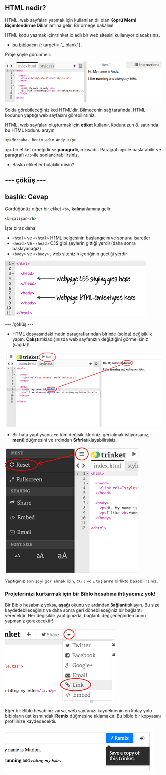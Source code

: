 ## HTML nedir?

HTML, web sayfaları yapmak için kullanılan dil olan **Köprü Metni Biçimlendirme Dili**anlamına gelir. Bir örneğe bakalım!

HTML kodu yazmak için trinket.io adlı bir web sitesini kullanıyor olacaksınız.

+ [bu biblo](http://jumpto.cc/web-intro)açın {: target = "_ blank"}.

Proje şöyle görünmeli:

![ekran görüntüsü](images/birthday-starter.png)

Solda görebileceğiniz kod HTML'dir. Bilmecenin sağ tarafında, HTML kodunun yaptığı web sayfasını görebilirsiniz.

HTML, web sayfaları oluşturmak için **etiket** kullanır. Kodunuzun 8. satırında bu HTML kodunu arayın:

```html
<p>Merhaba. Benim adım Andy.</p>
```

`<p>` bir etiket örneğidir ve **paragraf**için kısadır. Paragrafı `<p>`ile başlatabilir ve paragrafı `</p>`ile sonlandırabilirsiniz.

+ Başka etiketler bulabilir misin?

## \--- çöküş \---

## başlık: Cevap

Gördüğünüz diğer bir etiket `<b>`, **kalın**anlamına gelir:

```html
<b>çalışan</b>
```

İşte biraz daha:

+ `<html>` ve `</html>` HTML belgesinin başlangıcını ve sonunu işaretler
+ `<head>` ve `</head>` CSS gibi şeylerin gittiği yerdir (daha sonra başlayacağız)
+ `<body>` ve `</body>` , web sitenizin içeriğinin geçtiği yerdir

![ekran görüntüsü](images/birthday-head-body.png)

\--- /çöküş \---

+ HTML dosyasındaki metin paragraflarından birinde (solda) değişiklik yapın. **Çalıştır**tıkladığınızda web sayfanızın değiştiğini görmelisiniz (sağda)!

![ekran görüntüsü](images/birthday-edit-html.png)

+ Bir hata yaptıysanız ve tüm değişikliklerinizi geri almak istiyorsanız, **menü** düğmesini ve ardından **Sıfırla**tıklayabilirsiniz.

![ekran görüntüsü](images/birthday-reset.png)

Yaptığınız son şeyi geri almak için, `Ctrl` ve `z` tuşlarına birlikte basabilirsiniz.

### Projelerinizi kurtarmak için bir Biblo hesabına ihtiyacınız yok!

Bir Biblo hesabınız yoksa, **aşağı** okunu ve ardından **Bağlantı**tıklayın. Bu size kaydedebileceğiniz ve daha sonra geri dönebileceğiniz bir bağlantı verecektir. Her değişiklik yaptığınızda, bağlantı değişeceğinden bunu yapmanız gerekecektir!

![ekran görüntüsü](images/birthday-link.png)

Eğer bir Biblo hesabınız varsa, web sayfanızı kaydetmenin en kolay yolu bibloların üst kısmındaki **Remix** düğmesine tıklamaktır. Bu biblo bir kopyasını profilinize kaydedecektir.

![ekran görüntüsü](images/birthday-remix.png)